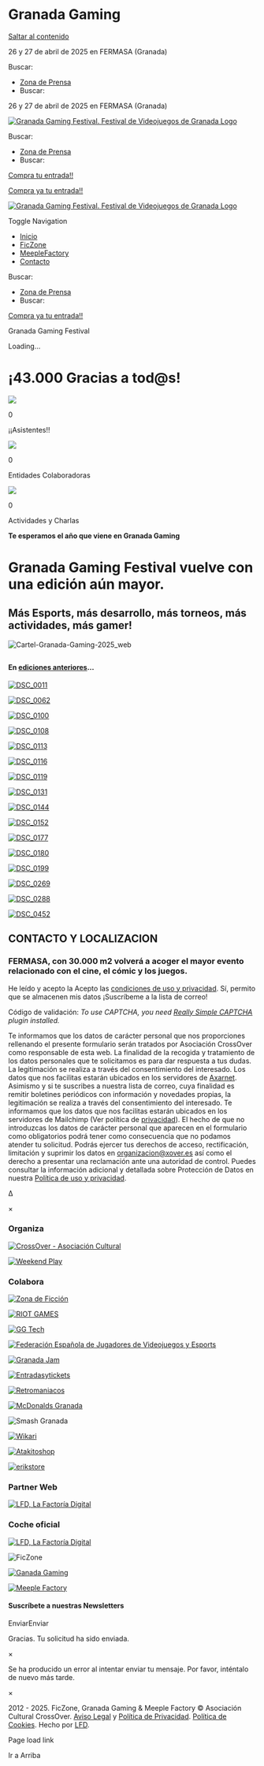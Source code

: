 # Granada Gaming

[Saltar al contenido](#content)

26 y 27 de abril de 2025 en FERMASA (Granada)

Buscar:

* [Zona de Prensa](https://www.granadagaming.com/?page_id=12120)
* Buscar:

26 y 27 de abril de 2025 en FERMASA (Granada)

[![Granada Gaming Festival. Festival de Videojuegos de Granada Logo](https://www.granadagaming.com/wp-content/uploads/sites/2/2024/07/logo-granadagaming-gg-2025-vector-blanco-500px.png)](https://www.granadagaming.com/)

Buscar:

* [Zona de Prensa](https://www.granadagaming.com/?page_id=12120)
* Buscar:

[Compra tu entrada!!](http://entradasytickets.com/entradas/38)

[Compra ya tu entrada!!](http://entradasytickets.com/entradas/38)

[![Granada Gaming Festival. Festival de Videojuegos de Granada Logo](https://www.granadagaming.com/wp-content/uploads/sites/2/2024/07/logo-granadagaming-gg-2025-vector-blanco-500px.png)](https://www.granadagaming.com/)

Toggle Navigation

* [Inicio](https://www.granadagaming.com/)
* [FicZone](https://www.ficzone.com)
* [MeepleFactory](https://www.meeplefactory.es)
* [Contacto](https://www.granadagaming.com/?post_type=wpcf7_contact_form&p=4180)

Buscar:

* [Zona de Prensa](https://www.granadagaming.com/?page_id=12120)
* Buscar:

[Compra ya tu entrada!!](http://entradasytickets.com/entradas/38)

Granada Gaming Festival

Loading...

# ¡43.000 Gracias a tod@s!

![](data:image/gif;base64...)

0

¡¡Asistentes!!

![](data:image/gif;base64...)

0

Entidades Colaboradoras

![](data:image/gif;base64...)

0

Actividades y Charlas

**Te esperamos el año que viene en Granada Gaming**

# Granada Gaming Festival vuelve con una edición aún mayor.

## Más Esports, más desarrollo, más torneos, más actividades, más gamer!

![](https://www.granadagaming.com/wp-content/uploads/sites/2/2025/03/Cartel-Granada-Gaming-2025_web.jpg "Cartel-Granada-Gaming-2025_web")

##

#### En [ediciones anteriores](https://www.ficzone.com/ediciones-anteriores-ficzone-y-granada-gaming/)…

[![](https://www.granadagaming.com/wp-content/uploads/sites/2/2021/08/DSC_0011-320x202.jpg "DSC_0011")](https://www.granadagaming.com/wp-content/uploads/sites/2/2021/08/DSC_0011.jpg)

[![](https://www.granadagaming.com/wp-content/uploads/sites/2/2021/08/DSC_0062-320x202.jpg "DSC_0062")](https://www.granadagaming.com/wp-content/uploads/sites/2/2021/08/DSC_0062.jpg)

[![](https://www.granadagaming.com/wp-content/uploads/sites/2/2021/08/DSC_0100-320x202.jpg "DSC_0100")](https://www.granadagaming.com/wp-content/uploads/sites/2/2021/08/DSC_0100.jpg)

[![](https://www.granadagaming.com/wp-content/uploads/sites/2/2021/08/DSC_0108-320x202.jpg "DSC_0108")](https://www.granadagaming.com/wp-content/uploads/sites/2/2021/08/DSC_0108.jpg)

[![](https://www.granadagaming.com/wp-content/uploads/sites/2/2021/08/DSC_0113-320x202.jpg "DSC_0113")](https://www.granadagaming.com/wp-content/uploads/sites/2/2021/08/DSC_0113.jpg)

[![](https://www.granadagaming.com/wp-content/uploads/sites/2/2021/08/DSC_0116-320x202.jpg "DSC_0116")](https://www.granadagaming.com/wp-content/uploads/sites/2/2021/08/DSC_0116.jpg)

[![](https://www.granadagaming.com/wp-content/uploads/sites/2/2021/08/DSC_0119-320x202.jpg "DSC_0119")](https://www.granadagaming.com/wp-content/uploads/sites/2/2021/08/DSC_0119.jpg)

[![](https://www.granadagaming.com/wp-content/uploads/sites/2/2021/08/DSC_0131-1-320x202.jpg "DSC_0131")](https://www.granadagaming.com/wp-content/uploads/sites/2/2021/08/DSC_0131-1.jpg)

[![](https://www.granadagaming.com/wp-content/uploads/sites/2/2021/08/DSC_0144-320x202.jpg "DSC_0144")](https://www.granadagaming.com/wp-content/uploads/sites/2/2021/08/DSC_0144.jpg)

[![](https://www.granadagaming.com/wp-content/uploads/sites/2/2021/08/DSC_0152-320x202.jpg "DSC_0152")](https://www.granadagaming.com/wp-content/uploads/sites/2/2021/08/DSC_0152.jpg)

[![](https://www.granadagaming.com/wp-content/uploads/sites/2/2021/08/DSC_0177-320x202.jpg "DSC_0177")](https://www.granadagaming.com/wp-content/uploads/sites/2/2021/08/DSC_0177.jpg)

[![](https://www.granadagaming.com/wp-content/uploads/sites/2/2021/08/DSC_0180-320x202.jpg "DSC_0180")](https://www.granadagaming.com/wp-content/uploads/sites/2/2021/08/DSC_0180.jpg)

[![](https://www.granadagaming.com/wp-content/uploads/sites/2/2021/08/DSC_0199-320x202.jpg "DSC_0199")](https://www.granadagaming.com/wp-content/uploads/sites/2/2021/08/DSC_0199.jpg)

[![](https://www.granadagaming.com/wp-content/uploads/sites/2/2021/08/DSC_0269-320x202.jpg "DSC_0269")](https://www.granadagaming.com/wp-content/uploads/sites/2/2021/08/DSC_0269.jpg)

[![](https://www.granadagaming.com/wp-content/uploads/sites/2/2021/08/DSC_0288-320x202.jpg "DSC_0288")](https://www.granadagaming.com/wp-content/uploads/sites/2/2021/08/DSC_0288.jpg)

[![](https://www.granadagaming.com/wp-content/uploads/sites/2/2021/08/DSC_0452-320x202.jpg "DSC_0452")](https://www.granadagaming.com/wp-content/uploads/sites/2/2021/08/DSC_0452.jpg)

## CONTACTO Y LOCALIZACION

### FERMASA, con 30.000 m2 volverá a acoger el mayor evento relacionado con el cine, el cómic y los juegos.

He leído y acepto la Acepto las [condiciones de uso y privacidad](https://www.ficzone.com/legal).
 Sí, permito que se almacenen mis datos
 ¡Suscríbeme a la lista de correo!

Código de validación: *To use CAPTCHA, you need [Really Simple CAPTCHA](https://wordpress.org/plugins/really-simple-captcha/) plugin installed.*

Te informamos que los datos de carácter personal que nos proporciones rellenando el presente formulario serán tratados por Asociación CrossOver como responsable de esta web. La finalidad de la recogida y tratamiento de los datos personales que te solicitamos es para dar respuesta a tus dudas. La legitimación se realiza a través del consentimiento del interesado. Los datos que nos facilitas estarán ubicados en los servidores de [Axarnet](https://www.axarnet.es/aviso-legal/). Asimismo y si te suscribes a nuestra lista de correo, cuya finalidad es remitir boletines periódicos con información y novedades propias, la legitimación se realiza a través del consentimiento del interesado. Te informamos que los datos que nos facilitas estarán ubicados en los servidores de Mailchimp (Ver política de [privacidad](https://mailchimp.com/legal/privacy/)). El hecho de que no introduzcas los datos de carácter personal que aparecen en el formulario como obligatorios podrá tener como consecuencia que no podamos atender tu solicitud. Podrás ejercer tus derechos de acceso, rectificación, limitación y suprimir los datos en organizacion@xover.es así como el derecho a presentar una reclamación ante una autoridad de control. Puedes consultar la información adicional y detallada sobre Protección de Datos en nuestra [Política de uso y privacidad](https://www.ficzone.com/politica-de-privacidad).

Δ

×

### Organiza

[![CrossOver - Asociación Cultural](https://www.granadagaming.com/wp-content/uploads/sites/2/2020/01/xover.png)](http://www.xover.es)

[![Weekend Play](https://www.granadagaming.com/wp-content/uploads/sites/2/2021/08/logo-weekendplay.png)](http://www.weekendplay.es/)

### Colabora

[![Zona de Ficción](https://www.granadagaming.com/wp-content/uploads/sites/2/2021/09/logo-zdf.png)](http://www.zonadeficcion.com/)

[![RIOT GAMES](https://www.granadagaming.com/wp-content/uploads/sites/2/2025/04/riot-games.png)](https://www.riotgames.com/es)

[![GG Tech](https://www.granadagaming.com/wp-content/uploads/sites/2/2023/03/logo-ggtech.jpg)](https://www.ggtech.global/)

[![Federación Española de Jugadores de Videojuegos y Esports](https://www.granadagaming.com/wp-content/uploads/sites/2/2023/03/logo-fejuves-23_w.png)](http://www.fejuves.es/)

[![Granada Jam](https://www.granadagaming.com/wp-content/uploads/sites/2/2020/01/logo-granadajam-gg.png)](http://granadajam.com/)

[![Entradasytickets](https://www.granadagaming.com/wp-content/uploads/sites/2/2020/01/entradas-y-tickets-logo.png)](https://entradasytickets.com/)

[![Retromaniacos](https://www.granadagaming.com/wp-content/uploads/sites/2/2023/03/logo-retromaniacos.jpg)](http://www.retromaniacosgranada.es/)

[![McDonalds Granada](https://www.granadagaming.com/wp-content/uploads/sites/2/2025/04/logo-mcdonalds-gr.png)](https://mcdonalds.es/)

![Smash Granada](https://www.granadagaming.com/wp-content/uploads/sites/2/2023/09/smash-granada-logo.png "smash granada logo")

[![Wikari](https://www.granadagaming.com/wp-content/uploads/sites/2/2025/03/logo-wikari.jpg)](https://wikari.es/)

[![Atakitoshop](https://www.granadagaming.com/wp-content/uploads/sites/2/2025/03/Atakito-shop.jpg)](https://atakitoshop.es/)

[![erikstore](https://www.granadagaming.com/wp-content/uploads/sites/2/2023/10/logo-erikstore.jpg)](https://erikstore.com/es/)

### Partner Web

[![LFD, La Factoría Digital](https://www.granadagaming.com/wp-content/uploads/sites/2/2020/01/LFD.png)](https://www.lafactoriadigital.com)

### Coche oficial

[![LFD, La Factoría Digital](https://www.granadagaming.com/wp-content/uploads/sites/2/2023/10/logo-gilauto.jpg)](https://www.lafactoriadigital.com)

![FicZone](https://www.granadagaming.com/wp-content/uploads/sites/2/2025/04/logo-ficzone-2025-vector-blanco-500px.png "FicZone")

[![Ganada Gaming](https://www.granadagaming.com/wp-content/uploads/sites/2/2025/04/logo-granadagaming-gg-2025-vector-blanco-500px.png)](https://www.granadagaming.com/)

[![Meeple Factory](https://www.granadagaming.com/wp-content/uploads/sites/2/2025/04/logo-meeplefactory-2025-vector-blanco-500px.png)](https://www.meeplefactory.es)

#### Suscríbete a nuestras Newsletters

EnviarEnviar

Gracias. Tu solicitud ha sido enviada.

×

Se ha producido un error al intentar enviar tu mensaje. Por favor, inténtalo de nuevo más tarde.

×

2012 - 2025. FicZone, Granada Gaming & Meeple Factory © Asociación Cultural CrossOver. [Aviso Legal](/aviso-legal/) y [Política de Privacidad](/politica-de-privacidad/). [Política de Cookies](/politica-de-cookies/). Hecho por [LFD](https://www.lafactoriadigital.com "LFD, La Factoría Digital").

 Page load link

Ir a Arriba